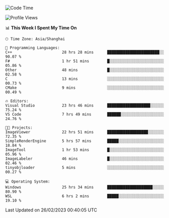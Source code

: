 <!--START_SECTION:waka-->
![Code Time](http://img.shields.io/badge/Code%20Time-694%20hrs%2044%20mins-blue)

![Profile Views](http://img.shields.io/badge/Profile%20Views-1-blue)

📊 **This Week I Spent My Time On** 

```text
🕑︎ Time Zone: Asia/Shanghai

💬 Programming Languages: 
C++                      28 hrs 28 mins      ███████████████████████░░   90.07 % 
F#                       1 hr 51 mins        █░░░░░░░░░░░░░░░░░░░░░░░░   05.86 % 
Other                    48 mins             █░░░░░░░░░░░░░░░░░░░░░░░░   02.58 % 
C                        13 mins             ░░░░░░░░░░░░░░░░░░░░░░░░░   00.73 % 
CMake                    9 mins              ░░░░░░░░░░░░░░░░░░░░░░░░░   00.49 % 

🔥 Editors: 
Visual Studio            23 hrs 46 mins      ███████████████████░░░░░░   75.24 % 
VS Code                  7 hrs 49 mins       ██████░░░░░░░░░░░░░░░░░░░   24.76 % 

🐱‍💻 Projects: 
ImageViewer              22 hrs 51 mins      ██████████████████░░░░░░░   72.35 % 
SimpleRenderEngine       5 hrs 57 mins       █████░░░░░░░░░░░░░░░░░░░░   18.84 % 
ImageTool                1 hr 53 mins        █░░░░░░░░░░░░░░░░░░░░░░░░   05.96 % 
ImageLabeler             46 mins             █░░░░░░░░░░░░░░░░░░░░░░░░   02.46 % 
tinyobjloader            5 mins              ░░░░░░░░░░░░░░░░░░░░░░░░░   00.27 % 

💻 Operating System: 
Windows                  25 hrs 34 mins      ████████████████████░░░░░   80.90 % 
WSL                      6 hrs 2 mins        █████░░░░░░░░░░░░░░░░░░░░   19.10 % 
```


 Last Updated on 26/02/2023 00:40:05 UTC
<!--END_SECTION:waka-->